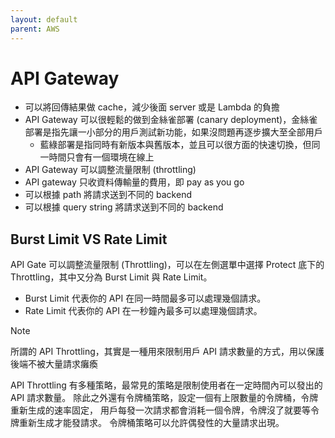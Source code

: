 ```yaml
---
layout: default
parent: AWS
---
```


# API Gateway

- 可以將回傳結果做 cache，減少後面 server 或是 Lambda 的負擔
- API Gateway 可以很輕鬆的做到金絲雀部署 (canary deployment)，金絲雀部署是指先讓一小部分的用戶測試新功能，如果沒問題再逐步擴大至全部用戶
  - 藍綠部署是指同時有新版本與舊版本，並且可以很方面的快速切換，但同一時間只會有一個環境在線上
- API Gateway 可以調整流量限制 (throttling)
- API gateway 只收資料傳輸量的費用，即 pay as you go
- 可以根據 path 將請求送到不同的 backend
- 可以根據 query string 將請求送到不同的 backend

## Burst Limit VS Rate Limit

API Gate 可以調整流量限制 (Throttling)，可以在左側選單中選擇 Protect 底下的 Throttling，其中又分為 Burst Limit 與 Rate Limit。

- Burst Limit 代表你的 API 在同一時間最多可以處理幾個請求。
- Rate Limit 代表你的 API 在一秒鐘內最多可以處理幾個請求。

> [!NOTE]
>
> 所謂的 API Throttling，其實是一種用來限制用戶 API 請求數量的方式，用以保護後端不被大量請求癱瘓
>
> API Throttling 有多種策略，最常見的策略是限制使用者在一定時間內可以發出的 API 請求數量。
> 除此之外還有令牌桶策略，設定一個有上限數量的令牌桶，令牌重新生成的速率固定，
> 用戶每發一次請求都會消耗一個令牌，令牌沒了就要等令牌重新生成才能發請求。
> 令牌桶策略可以允許偶發性的大量請求出現。
